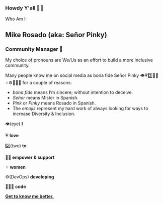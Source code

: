 ### Howdy Y'all 👋🤠

Who Am I:
## Mike Rosado (aka: Señor Pinky)
### Community Manager 🥑
My choice of pronouns are We/Us as an effort to build a more inclusive community.

Many people know me on social media as bona fide Señor Pinky 👁️💗2️⃣💪🏽♀️⚙️👩🏽‍💻 for a couple of reasons:

* <i>bona fide</i> means I’m sincere; without intention to deceive.
* <i>Señor</i> means Mister in Spanish.
* <i>Pink</i> or <i>Pinky</i> means Rosado in Spanish.
* The <i>emojis</i> represent my hard work of always looking for ways to increase Diversity & Inclusion.

👁️(eye)              <strong>I</strong>

💗                      <strong>love</strong>

2️⃣(two)             <strong>to</strong>

💪🏽                      <strong>empower & support</strong>

♀️                        <strong>women</strong>

⚙️(DevOps)      <strong>developing</strong>

👩🏽‍💻                       <strong>code</strong>

<a href="https://mikerostx.me/about-me"><strong>Get to know me better.</strong></a>
<!--
**MikeRosTX/MikeRosTX** is a ✨ _special_ ✨ repository because its `README.md` (this file) appears on your GitHub profile.

Here are some ideas to get you started:

- 🔭 I’m currently working on ...
- 🌱 I’m currently learning ...
- 👯 I’m looking to collaborate on ...
- 🤔 I’m looking for help with ...
- 💬 Ask me about ...
- 📫 How to reach me: ...
- 😄 Pronouns: ...
- ⚡ Fun fact: ...
-->
